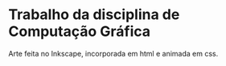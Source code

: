 # Trabalho da disciplina de Computação Gráfica

Arte feita no Inkscape, incorporada em html e animada em css. 